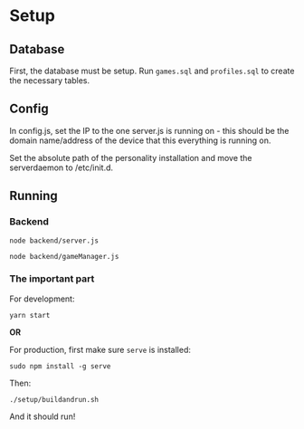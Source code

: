 # Setup

## Database

First, the database must be setup. Run `games.sql` and `profiles.sql` to create the necessary tables.

## Config 

In config.js, set the IP to the one server.js is running on - this should be the domain name/address of the device that this everything is running on.

Set the absolute path of the personality installation and move the serverdaemon to /etc/init.d.

## Running

### Backend

`node backend/server.js`

`node backend/gameManager.js`

### The important part

For development: 

`yarn start`

**OR**

For production, first make sure `serve` is installed:

`sudo npm install -g serve`

Then:

`./setup/buildandrun.sh`

And it should run!